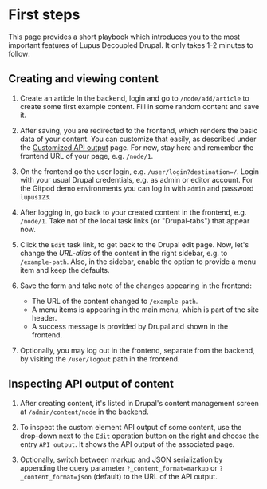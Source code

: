# First steps

This page provides a short playbook which introduces you to the most important features of Lupus Decoupled Drupal. It only takes 1-2 minutes to follow:

## Creating and viewing content

1. Create an article
In the backend, login and go to `/node/add/article` to create some first example content.  Fill in some random content and save it.

2. After saving, you are redirected to the frontend, which renders the basic data of your content. You can customize that easily, as described under the [Customized API output](/guide/customized-api-output) page. For now, stay here and remember the frontend URL of your page, e.g. `/node/1`.

3. On the frontend go the user login, e.g. `/user/login?destination=/`. Login with your usual Drupal credentials, e.g. as admin or editor account. For the Gitpod demo environments you can log in with `admin` and password `lupus123`.

4.  After logging in, go back to your created content in the frontend, e.g. `/node/1`. Take not of the local task links (or "Drupal-tabs") that appear now.

5. Click the `Edit` task link, to get back to the Drupal edit page. Now, let's change the *URL-alias* of the content in the right sidebar, e.g. to `/example-path`. Also, in the sidebar, enable the option to provide a menu item and keep the defaults.

6. Save the form and take note of the changes appearing in the frontend:
    * The URL of the content changed to `/example-path`.
    * A menu items is appearing in the main menu, which is part of the site header.
    * A success message is provided by Drupal and shown in the frontend.

7. Optionally, you may log out in the frontend, separate from the backend, by visiting the `/user/logout` path in the frontend.

## Inspecting API output of content

1. After creating content, it's listed in Drupal's content management screen at `/admin/content/node` in the backend.

2. To inspect the custom element API output of some content, use the drop-down next to the `Edit` operation button on the right and choose the entry `API output`. It shows the API output of the associated page.

3. Optionally, switch between markup and JSON serialization by appending the query parameter `?_content_format=markup` or `?_content_format=json` (default) to the URL of the API output.

